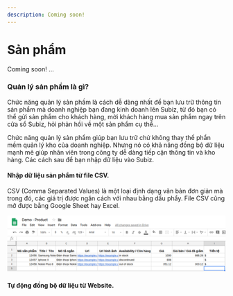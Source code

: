 ```yaml
---
description: Coming soon!
---
```


# Sản phẩm

Coming soon! ...

### Quản lý sản phẩm là gì?

Chức năng quản lý sản phầm là cách dễ dàng nhất để bạn lưu trữ thông tin sản phẩm mà doanh nghiệp bạn đang kinh doanh lên Subiz, từ đó bạn có thể gửi sản phẩm cho khách hàng, mời khách hàng mua sản phẩm ngay trên cửa sổ Subiz, hỏi phản hồi về một sản phẩm cụ thể...

Chức năng quản lý sản phẩm giúp bạn lưu trữ chứ không thay thế phần mềm quản lý kho của doanh nghiệp. Nhưng nó có khả năng đồng bộ dữ liệu mạnh mẽ giúp nhân viên trong công ty dễ dàng tiếp cận thông tin và kho hàng. Các cách sau để bạn nhập dữ liệu vào Subiz.

#### Nhập dữ liệu sản phẩm từ file CSV.

CSV \(Comma Separated Values\) là một loại định dạng văn bản đơn giản mà trong đó, các giá trị được ngăn cách với nhau bằng dấu phẩy. File CSV cũng mở được bằng Google Sheet hay Excel. 

![S&#x1EED; d&#x1EE5;ng Googl Sheet &#x111;&#x1EC3; l&#x1B0;u d&#x1EEF; li&#x1EC7;u S&#x1EA3;n ph&#x1EA9;m v&#xE0; export ra File CSV ](../.gitbook/assets/screenshot-from-2018-11-23-11-02-40.png)

#### Tự động đồng bộ dữ liệu từ Website.

